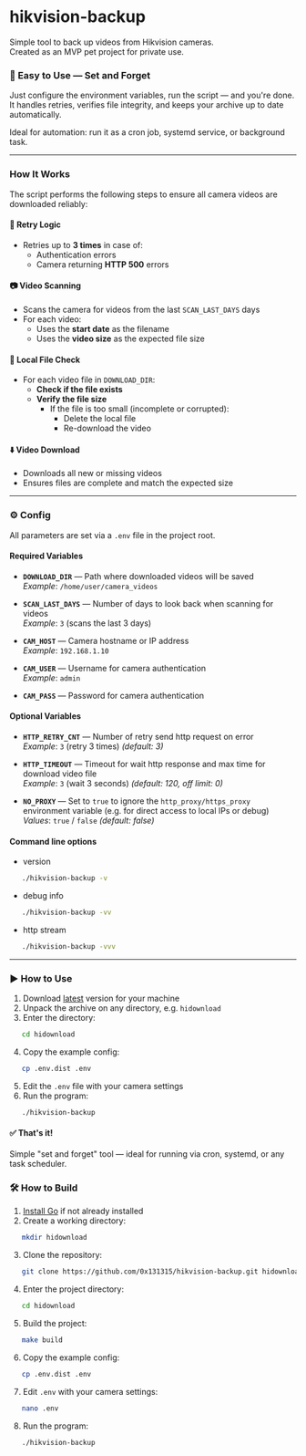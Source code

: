 # hikvision-backup

Simple tool to back up videos from Hikvision cameras.  
Created as an MVP pet project for private use.

### 🚀 Easy to Use — Set and Forget

Just configure the environment variables, run the script — and you're done.  
It handles retries, verifies file integrity, and keeps your archive up to date automatically.

Ideal for automation: run it as a cron job, systemd service, or background task.

---

### How It Works

The script performs the following steps to ensure all camera videos are downloaded reliably:

#### 🔁 Retry Logic
- Retries up to **3 times** in case of:
    - Authentication errors
    - Camera returning **HTTP 500** errors

#### 📷 Video Scanning
- Scans the camera for videos from the last `SCAN_LAST_DAYS` days
- For each video:
    - Uses the **start date** as the filename
    - Uses the **video size** as the expected file size

#### 📁 Local File Check
- For each video file in `DOWNLOAD_DIR`:
    - **Check if the file exists**
    - **Verify the file size**
        - If the file is too small (incomplete or corrupted):
            - Delete the local file
            - Re-download the video

#### ⬇️ Video Download
- Downloads all new or missing videos
- Ensures files are complete and match the expected size


---


### ⚙️ Config

All parameters are set via a `.env` file in the project root.

#### Required Variables

- **`DOWNLOAD_DIR`** — Path where downloaded videos will be saved  
  _Example_: `/home/user/camera_videos`

- **`SCAN_LAST_DAYS`** — Number of days to look back when scanning for videos  
  _Example_: `3` (scans the last 3 days)

- **`CAM_HOST`** — Camera hostname or IP address  
  _Example_: `192.168.1.10`

- **`CAM_USER`** — Username for camera authentication  
  _Example_: `admin`

- **`CAM_PASS`** — Password for camera authentication


#### Optional Variables

- **`HTTP_RETRY_CNT`** — Number of retry send http request on error  
  _Example_: `3` (retry 3 times)
  _(default: 3)_

- **`HTTP_TIMEOUT`** — Timeout for wait http response and max time for download video file  
  _Example_: `3` (wait 3 seconds)
  _(default: 120, off limit: 0)_

- **`NO_PROXY`** — Set to `true` to ignore the `http_proxy/https_proxy` environment variable (e.g. for direct access to local IPs or debug)  
  _Values_: `true` / `false`
  _(default: false)_


#### Command line options
- version
```bash
   ./hikvision-backup -v
```

- debug info
```bash
   ./hikvision-backup -vv
```
- http stream
```bash
   ./hikvision-backup -vvv
```

---


### ▶️ How to Use

1. Download [latest](https://github.com/0x131315/hikvision-backup/releases/latest) version for your machine
2. Unpack the archive on any directory, e.g. `hidownload`
3. Enter the directory:
```bash
   cd hidownload
```
4. Copy the example config:
```bash
   cp .env.dist .env
```
5. Edit the `.env` file with your camera settings
6. Run the program:
```bash
   ./hikvision-backup
```

#### ✅ That's it!

Simple "set and forget" tool — ideal for running via cron, systemd, or any task scheduler.

### 🛠️ How to Build

1. [Install Go](https://go.dev/doc/install) if not already installed
2. Create a working directory:
```bash
   mkdir hidownload
```
3. Clone the repository:
```bash
   git clone https://github.com/0x131315/hikvision-backup.git hidownload
```
4. Enter the project directory:
```bash
   cd hidownload
```
5. Build the project:
```bash
   make build
```
6. Copy the example config:
```bash
   cp .env.dist .env
```
7. Edit `.env` with your camera settings:
```bash
   nano .env
```
8. Run the program:
```bash
   ./hikvision-backup
```